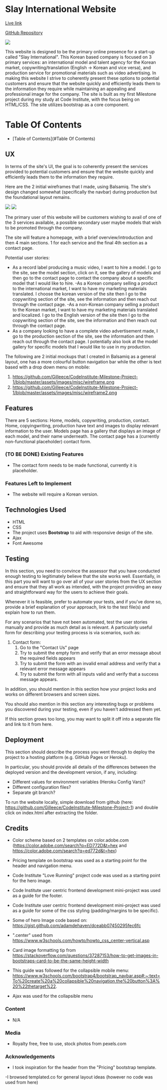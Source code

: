 # Slay International Website

[Live link](https://gilleece.github.io/CodeInstitute-Milestone-Project-1/)

[GitHub Repository](https://github.com/Gilleece/CodeInstitute-Milestone-Project-1)

![](assets/readme/responsiveexample.png)

This website is designed to be the primary online presence for a start-up called "Slay International". This Korean based company is focused on 3 primary services: an international model and talent agency for the Korean market, copywriting/translation (English -> Korean and vice versa), and production service for promotional materials such as video advertising. In making this website I strive to coherently present these options to potential customers and ensure that the website quickly and efficiently leads them to the information they require while maintaining an appealing and professional image for the company. The site is built as my first Milestone project during my study at Code Institute, with the focus being on HTML/CSS. The site utilizes bootstrap as a core component.
 
# Table Of Contents

- [Table of Contents](#Table Of Contents)

## UX

In terms of the site's UI, the goal is to coherently present the services provided to potential customers and ensure that the website quickly and efficiently leads them to the information they require.

Here are the 2 initial wireframes that I made, using Balsamiq. The site's design changed somewhat (specifically the navbar) during production but the foundational layout remains.

![](assets/readme/wireframe.png)
![](assets/wireframes/wireframe2.png)

The primary user of this website will be customers wishing to avail of one of the 3 services available, a possible secondary user maybe models that wish to be promoted through the company.

The site will feature a homepage, with a brief overview/introduction and then 4 main sections. 1 for each service and the final 4th section as a contact page.

Potential user stories:
- As a record label producing a music video, I want to hire a model. I go to the site, see the model section, click on it, see the gallery of models and then go to the contact page to contact the company about a specific model that I would like to hire.
-As a Korean company selling a product to the international market, I want to have my marketing materials translated. I choose the korean version of the site then I go to the copywriting section of the site, see the information and then reach out through the contact page.
-As a non-Korean company selling a product to the Korean market, I want to have my marketing materials translated and localized. I go to the English version of the site then I go to the copywriting section of the site, see the information and then reach out through the contact page.
- As a company looking to have a complete video advertisement made, I go to the production section of the site, see the information and then reach out through the contact page. I potentially also look at the model gallery for specific models that I would like to use in my production.

The following are 2 initial mockups that I created in Balsamiq as a general layout, one has a more colourful button navigation bar while the other is text based with a drop down menu on mobile:
1. https://github.com/Gilleece/CodeInstitute-Milestone-Project-1/blob/master/assets/images/misc/wireframe.png
2. https://github.com/Gilleece/CodeInstitute-Milestone-Project-1/blob/master/assets/images/misc/wireframe2.png

## Features

There are 5 sections: Home, models, copywriting, production, contact.
Home, copyingwriting, production have text and images to display relevant information to the user.
Models page has a gallery that displays an image of each model, and their name underneath.
The contact page has a (currently non-functional placeholder) contact form.
 
### (TO BE DONE) Existing Features
- The contact form needs to be made functional, currently it is placeholder.

### Features Left to Implement
- The website will require a Korean version.

## Technologies Used

- HTML
- CSS
- The project uses **Bootstrap** to aid with responsive design of the site.
- Ajax
- Font Awesome



## Testing

In this section, you need to convince the assessor that you have conducted enough testing to legitimately believe that the site works well. Essentially, in this part you will want to go over all of your user stories from the UX section and ensure that they all work as intended, with the project providing an easy and straightforward way for the users to achieve their goals.

Whenever it is feasible, prefer to automate your tests, and if you've done so, provide a brief explanation of your approach, link to the test file(s) and explain how to run them.

For any scenarios that have not been automated, test the user stories manually and provide as much detail as is relevant. A particularly useful form for describing your testing process is via scenarios, such as:

1. Contact form:
    1. Go to the "Contact Us" page
    2. Try to submit the empty form and verify that an error message about the required fields appears
    3. Try to submit the form with an invalid email address and verify that a relevant error message appears
    4. Try to submit the form with all inputs valid and verify that a success message appears.

In addition, you should mention in this section how your project looks and works on different browsers and screen sizes.

You should also mention in this section any interesting bugs or problems you discovered during your testing, even if you haven't addressed them yet.

If this section grows too long, you may want to split it off into a separate file and link to it from here.

## Deployment

This section should describe the process you went through to deploy the project to a hosting platform (e.g. GitHub Pages or Heroku).

In particular, you should provide all details of the differences between the deployed version and the development version, if any, including:
- Different values for environment variables (Heroku Config Vars)?
- Different configuration files?
- Separate git branch?

To run the website locally, simple download from github (here: https://github.com/Gilleece/CodeInstitute-Milestone-Project-1) and double click on index.html after extracting the folder.


## Credits

- Color scheme based on 2 templates on color.adobe.com (https://color.adobe.com/search?q=ED772D&t=hex and https://color.adobe.com/search?q=ed772d&t=hex)

- Pricing template on bootstrap was used as a starting point for the header and navigation menu.

- Code Institute "Love Running" project code was used as a starting point for the hero image.

- Code Institute user centric frontend development mini-project was used as a guide for the footer.

- Code Institute user centric frontend development mini-project was used as a guide for some of the css styling (padding/margins to be specific).

- Some of hero Image code based on: https://gist.github.com/adamdehaven/dceabb07450295fec6fc

- ".center" used from https://www.w3schools.com/howto/howto_css_center-vertical.asp

- Card image formatting tip from https://stackoverflow.com/questions/37287153/how-to-get-images-in-bootstraps-card-to-be-the-same-height-width

- This guide was followed for the collapsible mobile menu: https://www.w3schools.com/bootstrap4/bootstrap_navbar.asp#:~:text=To%20create%20a%20collapsible%20navigation,the%20button%3A%20%22thetarget%22.

- Ajax was used for the collapsible menu

### Content
- N/A

### Media
- Royalty free, free to use, stock photos from pexels.com

### Acknowledgements

- I took inspiration for the header from the "Pricing" bootstrap template.

-I browsed templated.co for general layout ideas (however no code was used from here)
